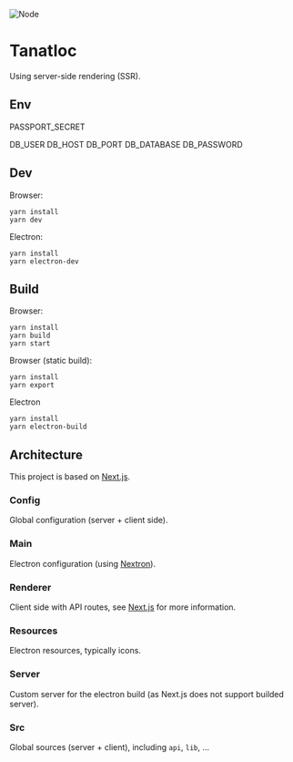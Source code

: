 ![Node](https://github.com/Airthium/tanatloc-ssr/workflows/Node/badge.svg)

# Tanatloc

Using server-side rendering (SSR).

## Env

PASSPORT_SECRET

DB_USER
DB_HOST
DB_PORT
DB_DATABASE
DB_PASSWORD

## Dev

Browser:

```
yarn install
yarn dev
```

Electron:

```
yarn install
yarn electron-dev
```

## Build

Browser:

```
yarn install
yarn build
yarn start
```

Browser (static build):

```
yarn install
yarn export
```

Electron

```
yarn install
yarn electron-build
```

## Architecture

This project is based on [Next.js](https://github.com/vercel/next.js/).

### Config

Global configuration (server + client side).

### Main

Electron configuration (using [Nextron](https://github.com/saltyshiomix/nextron)).

### Renderer

Client side with API routes, see [Next.js](https://github.com/vercel/next.js/) for more information.

### Resources

Electron resources, typically icons.

### Server

Custom server for the electron build (as Next.js does not support builded server).

### Src

Global sources (server + client), including `api`, `lib`, ...
